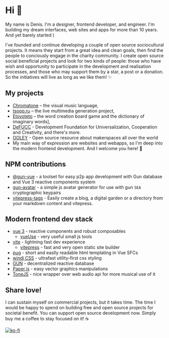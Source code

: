 # Hi 👋
My name is Denis. I'm a designer, frontend developer, and engineer. I'm building my dream interfaces, web sites and apps for more than 10 years. And yet barely started )

I've founded and continue developing a couple of open source sociocultural projects. It means they start from a great idea and clean goals, then find the people to conciously engage in the charity community. I create open source social beneficial projects and look for two kinds of people: those who have wish and opportunity to participate in the development and realisation processes, and those who may support them by a star, a post or a donation. So the initiatives will live as long as we like them! ✨

## My projects

- [Chromatone](https://github.com/chromatone) – the visual music language, 
- [tsoop.ru](https://github.com/tsoop-ru) – the live multimedia generation project,  
- [Etovoteto](https://github.com/etovoteto) – the word creation board game and the dictionary of imaginary words], 
- [DeFUCC](https://github.com/DeFUCC) - Development Foundation for Universalization, Cooperation and Creativity, and there's more. 
- [OOLEY](https://github.com/ooley42) - Open source resource about makerspaces all over the world
- My main way of expression are websites and webapps, so I'm deep into the modern frontend development. And I welcome you here! 🌊

## NPM contributions
- [@gun-vue](https://github.com/DeFUCC/gun-vue) - a toolset for easy p2p app development with Gun database and Vue 3 reactive components system
- [gun-avatar](https://www.npmjs.com/package/gun-avatar) - a simple js avatar generator for use with gun `SEA` cryptographic keypairs
- [vitepress-tags](https://www.npmjs.com/package/vitepress-tags) - Easily create a blog, a digital garden or a directory from your markdown content and vitepress. 

## Modern frontend dev stack
- [vue 3](https://v3.vuejs.org) - reactive components and robust composables
  - [vueUse](https://vueuse.org) - very useful small js tools
- [vite](https://vitejs.dev) - lightning fast dev experience
  - [vitepress](https://vitepress.vuejs.org) - fast and very open static site builder
- [pug](https://pugjs.org) -  short and easlly readable html templating in Vue SFCs
- [windi CSS](https://windicss.org/) - ultrafast utility-first css styling
- [GUN](https://gun.eco) -  decentralized reactive database
- [Paper.js](http://paperjs.org) - easy vector graphics manipulations
- [ToneJS](https://tonejs.github.io/) - nice wrapper over web audio api for more musical use of it


## Share love!

I can sustain myself on commercial projects, but it takes time. The time I would be happy to spend on building free and open source projects for societal benefit. You can support open source development now. Simply buy me a coffee to stay focused on it! ☕️

[![ko-fi](https://ko-fi.com/img/githubbutton_sm.svg)](https://ko-fi.com/B0B44CM90)


